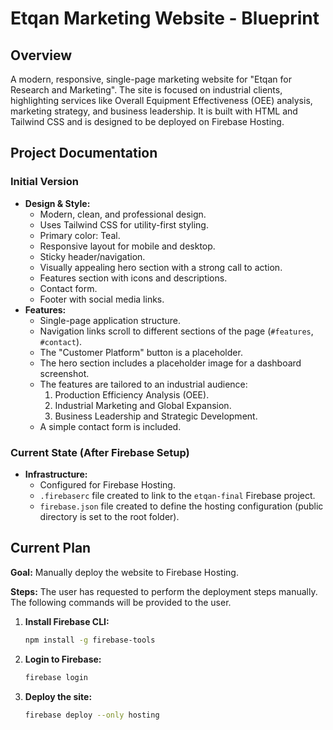 # Etqan Marketing Website - Blueprint

## Overview

A modern, responsive, single-page marketing website for "Etqan for Research and Marketing". The site is focused on industrial clients, highlighting services like Overall Equipment Effectiveness (OEE) analysis, marketing strategy, and business leadership. It is built with HTML and Tailwind CSS and is designed to be deployed on Firebase Hosting.

## Project Documentation

### Initial Version

*   **Design & Style:**
    *   Modern, clean, and professional design.
    *   Uses Tailwind CSS for utility-first styling.
    *   Primary color: Teal.
    *   Responsive layout for mobile and desktop.
    *   Sticky header/navigation.
    *   Visually appealing hero section with a strong call to action.
    *   Features section with icons and descriptions.
    *   Contact form.
    *   Footer with social media links.
*   **Features:**
    *   Single-page application structure.
    *   Navigation links scroll to different sections of the page (`#features`, `#contact`).
    *   The "Customer Platform" button is a placeholder.
    *   The hero section includes a placeholder image for a dashboard screenshot.
    *   The features are tailored to an industrial audience:
        1.  Production Efficiency Analysis (OEE).
        2.  Industrial Marketing and Global Expansion.
        3.  Business Leadership and Strategic Development.
    *   A simple contact form is included.

### Current State (After Firebase Setup)

*   **Infrastructure:**
    *   Configured for Firebase Hosting.
    *   `.firebaserc` file created to link to the `etqan-final` Firebase project.
    *   `firebase.json` file created to define the hosting configuration (public directory is set to the root folder).

## Current Plan

**Goal:** Manually deploy the website to Firebase Hosting.

**Steps:**
The user has requested to perform the deployment steps manually. The following commands will be provided to the user.

1.  **Install Firebase CLI:**
    ```bash
    npm install -g firebase-tools
    ```
2.  **Login to Firebase:**
    ```bash
    firebase login
    ```
3.  **Deploy the site:**
    ```bash
    firebase deploy --only hosting
    ```
